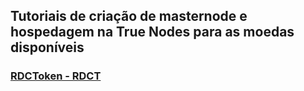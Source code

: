 ## Tutoriais de criação de masternode e hospedagem na True Nodes para as moedas disponíveis

### [RDCToken - RDCT](RDCT-RDCToken.md)
